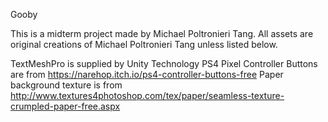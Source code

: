 Gooby

This is a midterm project made by Michael Poltronieri Tang.
All assets are original creations of Michael Poltronieri Tang unless listed below.

TextMeshPro is supplied by Unity Technology
PS4 Pixel Controller Buttons are from https://narehop.itch.io/ps4-controller-buttons-free
Paper background texture is from http://www.textures4photoshop.com/tex/paper/seamless-texture-crumpled-paper-free.aspx